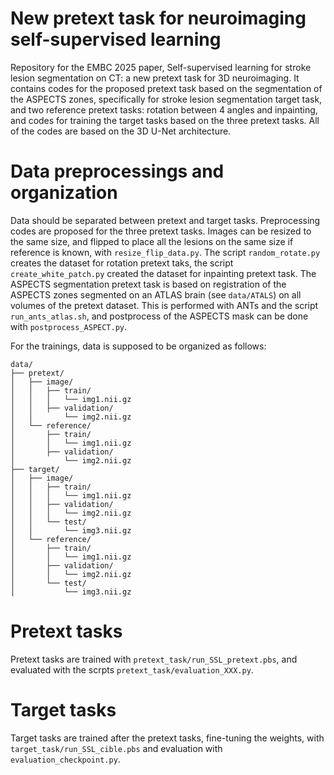 # New pretext task for neuroimaging self-supervised learning

Repository for the EMBC 2025 paper, Self-supervised learning for stroke lesion segmentation on CT: a new pretext task for 3D neuroimaging.
It contains codes for the proposed pretext task based on the segmentation of the ASPECTS zones, specifically for stroke lesion segmentation target task, and two reference pretext tasks: rotation between 4 angles and inpainting, and codes for training the target tasks based on the three pretext tasks. All of the codes are based on the 3D U-Net architecture.

# Data preprocessings and organization

Data should be separated between pretext and target tasks. Preprocessing codes are proposed for the three pretext tasks. Images can be resized to the same size, and flipped to place all the lesions on the same size if reference is known, with `resize_flip_data.py`. The script `random_rotate.py` creates the dataset for rotation pretext taks, the script `create_white_patch.py` created the dataset for inpainting pretext task.
The ASPECTS segmentation pretext task is based on registration of the ASPECTS zones segmented on an ATLAS brain (see `data/ATALS`) on all volumes of the pretext dataset. This is performed with ANTs and the script `run_ants_atlas.sh`, and postprocess of the ASPECTS mask can be done with `postprocess_ASPECT.py`.

For the trainings, data is supposed to be organized as follows:

```
data/
├── pretext/
│   ├── image/
│   │   ├── train/
│   │   │   └── img1.nii.gz
│   │   ├── validation/
│   │       └── img2.nii.gz
│   └── reference/
│       ├── train/
│       │   └── img1.nii.gz
│       ├── validation/
│           └── img2.nii.gz
├── target/
│   ├── image/
│   │   ├── train/
│   │   │   └── img1.nii.gz
│   │   ├── validation/
│   │   │   └── img2.nii.gz
│   │   └── test/
│   │       └── img3.nii.gz
│   └── reference/
│       ├── train/
│       │   └── img1.nii.gz
│       ├── validation/
│       │   └── img2.nii.gz
│       └── test/
│           └── img3.nii.gz
```


# Pretext tasks

Pretext tasks are trained with `pretext_task/run_SSL_pretext.pbs`, and evaluated with the scrpts `pretext_task/evaluation_XXX.py`.

# Target tasks

Target tasks are trained after the pretext tasks, fine-tuning the weights, with `target_task/run_SSL_cible.pbs` and evaluation with `evaluation_checkpoint.py`.
